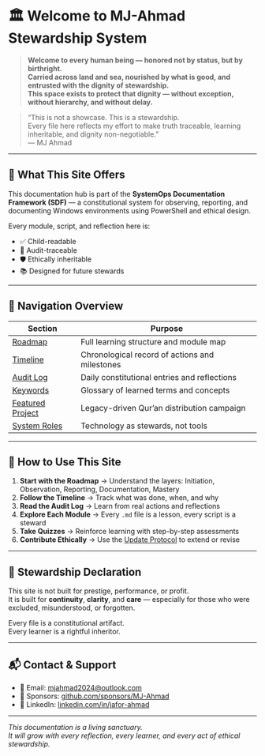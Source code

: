 # 🏛️ Welcome to MJ-Ahmad Stewardship System

> **Welcome to every human being — honored not by status, but by birthright.**  
> **Carried across land and sea, nourished by what is good, and entrusted with the dignity of stewardship.**  
> **This space exists to protect that dignity — without exception, without hierarchy, and without delay.**

> “This is not a showcase. This is a stewardship.  
> Every file here reflects my effort to make truth traceable, learning inheritable, and dignity non-negotiable.”  
> — MJ Ahmad

---

## 📘 What This Site Offers

This documentation hub is part of the **SystemOps Documentation Framework (SDF)** — a constitutional system for observing, reporting, and documenting Windows environments using PowerShell and ethical design.

Every module, script, and reflection here is:

- ✅ Child-readable  
- 🧭 Audit-traceable  
- 🛡️ Ethically inheritable  
- 📚 Designed for future stewards

---

## 🧭 Navigation Overview

| Section            | Purpose                                      |
|--------------------|----------------------------------------------|
| [Roadmap](roadmap.md)           | Full learning structure and module map         |
| [Timeline](Timeline.md)         | Chronological record of actions and milestones |
| [Audit Log](AuditLog/index.md) | Daily constitutional entries and reflections   |
| [Keywords](Learnings/Keywords.md) | Glossary of learned terms and concepts         |
| [Featured Project](projects/quran-fariwala-40k/index.md) | Legacy-driven Qur’an distribution campaign     |
| [System Roles](Roles/Copilot.md) | Technology as stewards, not tools              |

---

## 🧠 How to Use This Site

1. **Start with the Roadmap** → Understand the layers: Initiation, Observation, Reporting, Documentation, Mastery  
2. **Follow the Timeline** → Track what was done, when, and why  
3. **Read the Audit Log** → Learn from real actions and reflections  
4. **Explore Each Module** → Every `.md` file is a lesson, every script is a steward  
5. **Take Quizzes** → Reinforce learning with step-by-step assessments  
6. **Contribute Ethically** → Use the [Update Protocol](protocol/update.md) to extend or revise

---

## 🧾 Stewardship Declaration

This site is not built for prestige, performance, or profit.  
It is built for **continuity**, **clarity**, and **care** — especially for those who were excluded, misunderstood, or forgotten.

Every file is a constitutional artifact.  
Every learner is a rightful inheritor.

---

## 📬 Contact & Support

- 📧 Email: [mjahmad2024@outlook.com](mailto:mjahmad2024@outlook.com)  
- 💖 Sponsors: [github.com/sponsors/MJ-Ahmad](https://github.com/sponsors/MJ-Ahmad)  
- 🔗 LinkedIn: [linkedin.com/in/jafor-ahmad](https://linkedin.com/in/jafor-ahmad)

---

_This documentation is a living sanctuary.  
It will grow with every reflection, every learner, and every act of ethical stewardship._

